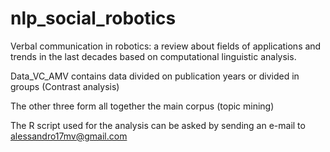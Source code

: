 # nlp_social_robotics
Verbal communication in robotics: a review about fields of applications and trends in the last decades based on computational linguistic analysis.

Data_VC_AMV contains data divided on publication years or divided in groups (Contrast analysis)

The other three form all together the main corpus (topic mining)

The R script used for the analysis can be asked by sending an e-mail to alessandro17mv@gmail.com
